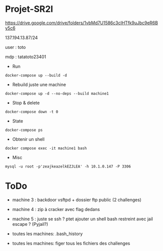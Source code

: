 # Projet-SR2I

https://drive.google.com/drive/folders/1vbMd7U1586c3cIHTfk9uJbc9eR6By5c6

137.194.13.87/24

user : toto

mdp : tatatoto23401

* Run

`docker-compose up --build -d`

* Rebuild juste une machine
  
`docker-compose up -d --no-deps --build machine1`

* Stop & delete

`docker-compose down -t 0`

* State

`docker-compose ps`

* Obtenir un shell

`docker compose exec -it machine1 bash`

* Misc

`mysql -u root -p'zeajkeazelkEZJLEA' -h 10.1.0.147 -P 3306`

# ToDo

- machine 3 : backdoor vsftpd + dossier ftp public (2 challenges)
- machine 4 : zip à cracker avec flag dedans
- machine 5 : juste se ssh ? ptet ajouter un shell bash restreint avec jail escape ? (Pyjail?)

- toutes les machines: .bash_history
- toutes les machines: figer tous les fichiers des challenges